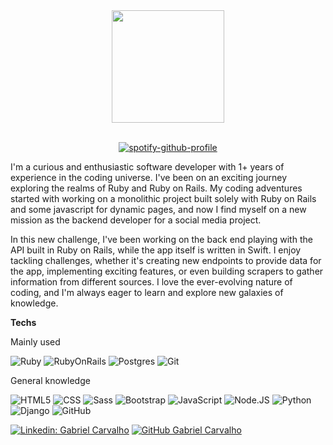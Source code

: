 <div align="center">
  <a href="https://github.com/gcarvalhof">
  <img height="180em" src="https://github-readme-stats.vercel.app/api?username=gcarvalhof&count_private=true&show_icons=true&custom_title=Github%20Status&show=issues&theme=great-gatsby"/>
</div>
</br>

<div align="center">
  
[![spotify-github-profile](https://spotify-github-profile.vercel.app/api/view?uid=gfplayer&cover_image=true&theme=compact&show_offline=false&background_color=121212&interchange=false)](https://github.com/kittinan/spotify-github-profile)

</div>

I'm a curious and enthusiastic software developer with 1+ years of experience in the coding universe. I've been on an exciting journey exploring the realms of Ruby and Ruby on Rails. My coding adventures started with working on a monolithic project built solely with Ruby on Rails and some javascript for dynamic pages, and now I find myself on a new mission as the backend developer for a social media project.

In this new challenge, I've been working on the back end playing with the API built in Ruby on Rails, while the app itself is written in Swift. I enjoy tackling challenges, whether it's creating new endpoints to provide data for the app, implementing exciting features, or even building scrapers to gather information from different sources. I love the ever-evolving nature of coding, and I'm always eager to learn and explore new galaxies of knowledge.

  **Techs**

  Mainly used

  ![Ruby](https://img.shields.io/badge/Ruby-333333?style=flat-square&logo=ruby)
  ![RubyOnRails](https://img.shields.io/badge/RubyOnRails-333333?style=flat-square&logo=rubyonrails)
  ![Postgres](https://img.shields.io/badge/-Postgres-333333?style=flat-square&logo=postgresql)
  ![Git](https://img.shields.io/badge/-Git-333333?style=flat-square&logo=git)


  General knowledge

  ![HTML5](https://img.shields.io/badge/-HTML5-333333?style=flat-square&logo=HTML5)
  ![CSS](https://img.shields.io/badge/-CSS-333333?style=flat-square&logo=CSS3&logoColor=1572B6)
  ![Sass](https://img.shields.io/badge/-Sass-333333?style=flat-square&logo=Sass)
  ![Bootstrap](https://img.shields.io/badge/-Bootstrap-333333?style=flat-square&logo=bootstrap)
  ![JavaScript](https://img.shields.io/badge/-JavaScript-333333?style=flat-square&logo=javascript)
  ![Node.JS](https://img.shields.io/badge/Node.js-333333?style=flat-square&logo=node.js)
  ![Python](https://img.shields.io/badge/Python-333333?style=flat-square&logo=python)
  ![Django](https://img.shields.io/badge/Django-333333?style=flat-square&logo=django)
  ![GitHub](https://img.shields.io/badge/-GitHub-333333?style=flat-square&logo=github)
  <br>
  

[![Linkedin: Gabriel Carvalho](https://img.shields.io/badge/LinkedIn-0077B5?style=for-the-badge&logo=linkedin&logoColor=white)](https://www.linkedin.com/in/gcarvalhof/)
[![GitHub Gabriel Carvalho](https://img.shields.io/badge/GitHub-100000?style=for-the-badge&logo=github&logoColor=white)](https://github.com/gcarvalhof)
